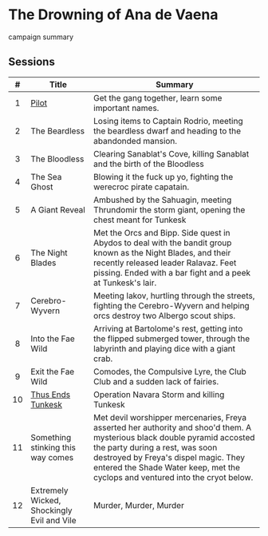# The Drowning of Ana de Vaena

campaign summary

## Sessions

| # | Title | Summary | 
| :---: | ------------- | --- |
| 1 | [Pilot](./S01:pilot.md) | Get the gang together, learn some important names. | 
| 2 | The Beardless | Losing items to Captain Rodrio, meeting the beardless dwarf and heading to the abandonded mansion. | 
| 3 | The Bloodless | Clearing Sanablat's Cove, killing Sanablat and the birth of the Bloodless | 
| 4 | The Sea Ghost | Blowing it the fuck up yo, fighting the werecroc pirate capatain. | 
| 5 | A Giant Reveal | Ambushed by the Sahuagin, meeting Thrundomir the storm giant, opening the chest meant for Tunkesk | 
| 6 | The Night Blades | Met the Orcs and Bipp. Side quest in Abydos to deal with the bandit group known as the Night Blades, and their recently released leader Ralavaz. Feet pissing. Ended with a bar fight and a peek at Tunkesk's lair. |
| 7 | Cerebro-Wyvern | Meeting Iakov, hurtling through the streets, fighting the Cerebro-Wyvern and helping orcs destroy two Albergo scout ships.  | 
| 8 | Into the Fae Wild | Arriving at Bartolome's rest, getting into the flipped submerged tower, through the labyrinth and playing dice with a giant crab. | 
| 9 | Exit the Fae Wild  | Comodes, the Compulsive Lyre, the Club Club and a sudden lack of fairies. | 
| 10 | [Thus Ends Tunkesk](./S10:thus_ends_tunkesk.md) | Operation Navara Storm and killing Tunkesk | 
| 11 | Something stinking this way comes | Met devil worshipper mercenaries, Freya asserted her authority and shoo'd them. A mysterious black double pyramid accosted the party during a rest, was soon destroyed by Freya's dispel magic. They entered the Shade Water keep, met the cyclops and ventured into the cryot below. |
| 12 | Extremely Wicked, Shockingly Evil and Vile | Murder, Murder, Murder | 
